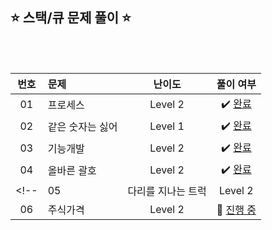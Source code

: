## ⭐️ 스택/큐 문제 풀이 ⭐️ 

<br>

<!-- 💭 [진행 중]  ✔️ [완료] -->

<br>

| **번호** | **문제** | **난이도** | **풀이 여부** |
|:--------:|:--------|:----------:|:-----------:|
| 01 | 프로세스 | Level 2 | ✔️ [완료](https://github.com/yuuforest/Programmers/tree/main/python/%EC%8A%A4%ED%83%9D%ED%81%90)|
| 02 | 같은 숫자는 싫어 | Level 1 | ✔️ [완료](https://github.com/yuuforest/Programmers/blob/main/python/%EC%8A%A4%ED%83%9D%ED%81%90/%EA%B0%99%EC%9D%80%EC%88%AB%EC%9E%90%EB%8A%94%EC%8B%AB%EC%96%B4.py)|
| 03 | 기능개발 | Level 2 | ✔️ [완료](https://github.com/yuuforest/Programmers/blob/main/python/%EC%8A%A4%ED%83%9D%ED%81%90/%EA%B8%B0%EB%8A%A5%EA%B0%9C%EB%B0%9C.py)|
| 04 | 올바른 괄호 | Level 2 | ✔️ [완료](https://github.com/yuuforest/Programmers/blob/main/python/%EC%8A%A4%ED%83%9D%ED%81%90/%EC%98%AC%EB%B0%94%EB%A5%B8%20%EA%B4%84%ED%98%B8.py)|
<!-- | 05 | 다리를 지나는 트럭 | Level 2 | 💭 [진행 중]()|
| 06 | 주식가격 | Level 2 | 💭 [진행 중]()| -->
